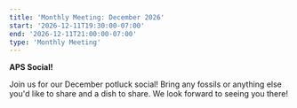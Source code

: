 ```yaml
---
title: 'Monthly Meeting: December 2026'
start: '2026-12-11T19:30:00-07:00'
end: '2026-12-11T21:00:00-07:00'
type: 'Monthly Meeting'
---
```


**APS Social!**

Join us for our December potluck social! Bring any fossils or anything else you'd like to share and a dish to share. We look forward to seeing you there!
